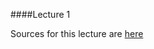 ####Lecture 1

Sources for this lecture are [here](https://github.com/Kottans/csharp-slides/tree/master/Generics%20and%20collections)

